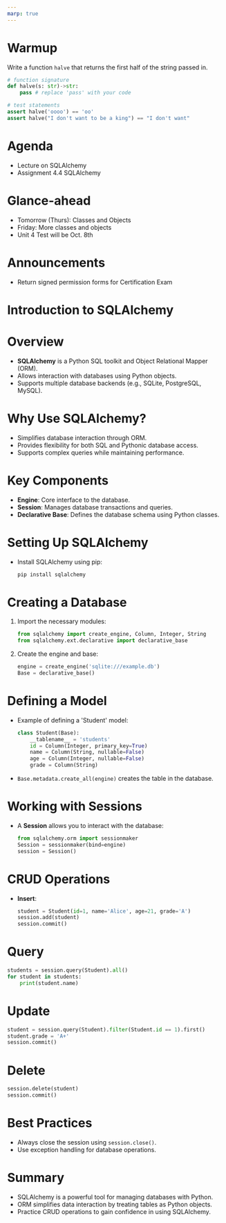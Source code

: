 ```yaml
---
marp: true
---
```

<!-- headingDivider: 1 -->

# Warmup

Write a function `halve` that returns the first half of the string passed in.

```python
# function signature
def halve(s: str)->str:
    pass # replace 'pass' with your code

# test statements
assert halve('oooo') == 'oo'
assert halve("I don't want to be a king") == "I don't want"
```

# Agenda

- Lecture on SQLAlchemy
- Assignment 4.4 SQLAlchemy

# Glance-ahead

- Tomorrow (Thurs): Classes and Objects
- Friday: More classes and objects
- Unit 4 Test will be Oct. 8th

# Announcements

- Return signed permission forms for Certification Exam

# Introduction to SQLAlchemy

# Overview

- **SQLAlchemy** is a Python SQL toolkit and Object Relational Mapper (ORM).
- Allows interaction with databases using Python objects.
- Supports multiple database backends (e.g., SQLite, PostgreSQL, MySQL).

# Why Use SQLAlchemy?

- Simplifies database interaction through ORM.
- Provides flexibility for both SQL and Pythonic database access.
- Supports complex queries while maintaining performance.

# Key Components

- **Engine**: Core interface to the database.
- **Session**: Manages database transactions and queries.
- **Declarative Base**: Defines the database schema using Python classes.

# Setting Up SQLAlchemy

- Install SQLAlchemy using pip:

  ```bash
  pip install sqlalchemy
  ```

# Creating a Database

1. Import the necessary modules:

   ```python
   from sqlalchemy import create_engine, Column, Integer, String
   from sqlalchemy.ext.declarative import declarative_base
   ```

2. Create the engine and base:

   ```python
   engine = create_engine('sqlite:///example.db')
   Base = declarative_base()
   ```

# Defining a Model

- Example of defining a 'Student' model:

  ```python
  class Student(Base):
      __tablename__ = 'students'
      id = Column(Integer, primary_key=True)
      name = Column(String, nullable=False)
      age = Column(Integer, nullable=False)
      grade = Column(String)
  ```

- `Base.metadata.create_all(engine)` creates the table in the database.

# Working with Sessions

- A **Session** allows you to interact with the database:

  ```python
  from sqlalchemy.orm import sessionmaker
  Session = sessionmaker(bind=engine)
  session = Session()
  ```

# CRUD Operations

- **Insert**:

  ```python
  student = Student(id=1, name='Alice', age=21, grade='A')
  session.add(student)
  session.commit()
  ```

# **Query**

  ```python
  students = session.query(Student).all()
  for student in students:
      print(student.name)
  ```

# **Update**

  ```python
  student = session.query(Student).filter(Student.id == 1).first()
  student.grade = 'A+'
  session.commit()
  ```

# **Delete**
  
  ```python
  session.delete(student)
  session.commit()
  ```

# Best Practices

- Always close the session using `session.close()`.
- Use exception handling for database operations.

# Summary

- SQLAlchemy is a powerful tool for managing databases with Python.
- ORM simplifies data interaction by treating tables as Python objects.
- Practice CRUD operations to gain confidence in using SQLAlchemy.
